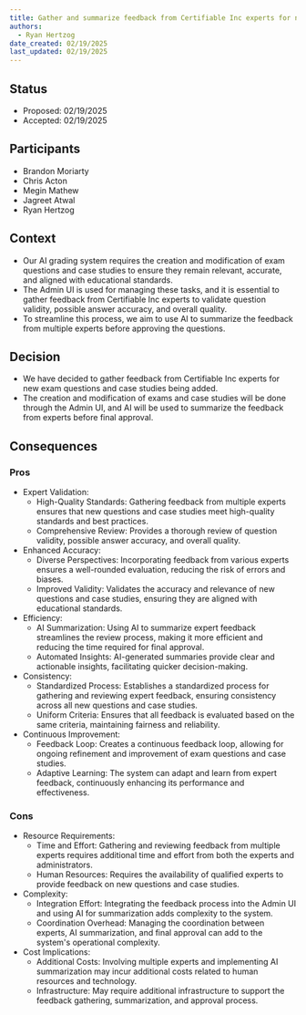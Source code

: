 ```yaml
---
title: Gather and summarize feedback from Certifiable Inc experts for new Exam questions and Case Studies
authors:
  - Ryan Hertzog
date_created: 02/19/2025
last_updated: 02/19/2025
---
```


## Status

- Proposed: 02/19/2025
- Accepted: 02/19/2025

## Participants

- Brandon Moriarty
- Chris Acton
- Megin Mathew
- Jagreet Atwal
- Ryan Hertzog

## Context

- Our AI grading system requires the creation and modification of exam questions and case studies to ensure they remain relevant, accurate, and aligned with educational standards.
- The Admin UI is used for managing these tasks, and it is essential to gather feedback from Certifiable Inc experts to validate question validity, possible answer accuracy, and overall quality.
- To streamline this process, we aim to use AI to summarize the feedback from multiple experts before approving the questions.

## Decision

- We have decided to gather feedback from Certifiable Inc experts for new exam questions and case studies being added.
- The creation and modification of exams and case studies will be done through the Admin UI, and AI will be used to summarize the feedback from experts before final approval.

## Consequences

### Pros

- Expert Validation:
  - High-Quality Standards: Gathering feedback from multiple experts ensures that new questions and case studies meet high-quality standards and best practices.
  - Comprehensive Review: Provides a thorough review of question validity, possible answer accuracy, and overall quality.
- Enhanced Accuracy:
  - Diverse Perspectives: Incorporating feedback from various experts ensures a well-rounded evaluation, reducing the risk of errors and biases.
  - Improved Validity: Validates the accuracy and relevance of new questions and case studies, ensuring they are aligned with educational standards.
- Efficiency:
  - AI Summarization: Using AI to summarize expert feedback streamlines the review process, making it more efficient and reducing the time required for final approval.
  - Automated Insights: AI-generated summaries provide clear and actionable insights, facilitating quicker decision-making.
- Consistency:
  - Standardized Process: Establishes a standardized process for gathering and reviewing expert feedback, ensuring consistency across all new questions and case studies.
  - Uniform Criteria: Ensures that all feedback is evaluated based on the same criteria, maintaining fairness and reliability.
- Continuous Improvement:
  - Feedback Loop: Creates a continuous feedback loop, allowing for ongoing refinement and improvement of exam questions and case studies.
  - Adaptive Learning: The system can adapt and learn from expert feedback, continuously enhancing its performance and effectiveness.

### Cons

- Resource Requirements:
  - Time and Effort: Gathering and reviewing feedback from multiple experts requires additional time and effort from both the experts and administrators.
  - Human Resources: Requires the availability of qualified experts to provide feedback on new questions and case studies.
- Complexity:
  - Integration Effort: Integrating the feedback process into the Admin UI and using AI for summarization adds complexity to the system.
  - Coordination Overhead: Managing the coordination between experts, AI summarization, and final approval can add to the system's operational complexity.
- Cost Implications:
  - Additional Costs: Involving multiple experts and implementing AI summarization may incur additional costs related to human resources and technology.
  - Infrastructure: May require additional infrastructure to support the feedback gathering, summarization, and approval process.

